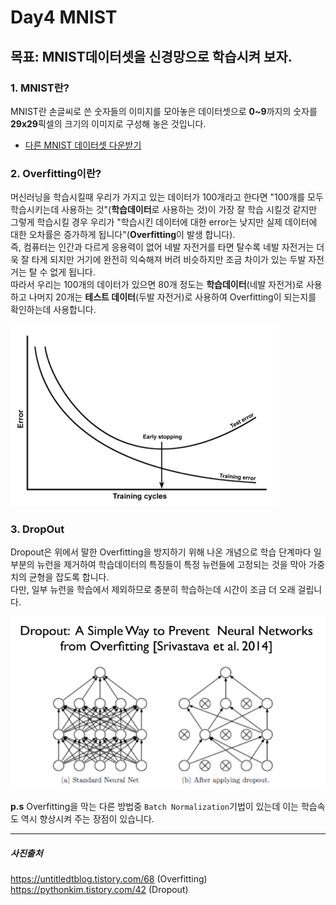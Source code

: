 # Day4 MNIST
## 목표: MNIST데이터셋을 신경망으로 학습시켜 보자.
### **1. MNIST란?**
MNIST란 손글씨로 쓴 숫자들의 이미지를 모아놓은 데이터셋으로 **0~9**까지의
숫자를 **29x29**픽셀의 크기의 이미지로 구성해 놓은 것입니다.   
+ [다른 MNIST 데이터셋 다운받기](http://yann.lecun.com/exdb/mnist/)


### **2. Overfitting이란?**
머신러닝을 학습시킬때 우리가 가지고 있는 데이터가 100개라고 한다면 "100개를
모두 학습시키는데 사용하는 것"(**학습데이터**로 사용하는 것)이 가장 잘 학습 시킬것
같지만 그렇게 학습시킬 경우 우리가 "학습시킨 데이터에 대한 error는 낮지만 실제 데이터에
대한 오차률은 증가하게 됩니다"(**Overfitting**이 발생 합니다).   
즉, 컴퓨터는 인간과 다르게 응용력이 없어 네발 자전거를 타면 탈수록 네발 자전거는
더욱 잘 타게 되지만 거기에 완전히 익숙해져 버려 비슷하지만 조금 차이가 있는 두발 자전거는
탈 수 없게 됩니다.  
따라서 우리는 100개의 데이터가 있으면 80개 정도는 **학습데이터**(네발 자전거)로 사용하고
나머지 20개는 **테스트 데이터**(두발 자전거)로 사용하여 Overfitting이 되는지를 확인하는데
사용합니다.

![git](https://github.com/wotjd0715/DeepLearning/blob/master/Day4/over.png)

### **3. DropOut**
Dropout은 위에서 말한 Overfitting을 방지하기 위해 나온 개념으로 학습 단계마다 일부분의 뉴런을 제거하여
학습데이터의 특징들이 특정 뉴런들에 고정되는 것을 막아 가중치의 균형을 잡도록 합니다.   
다만, 일부 뉴런을 학습에서 제외하므로 충분히 학습하는데 시간이 조금 더 오래 걸립니다.   
 
![git](https://github.com/wotjd0715/DeepLearning/blob/master/Day4/dropout.png)   

**p.s** Overfitting을 막는 다른 방법중 ```Batch Normalization```기법이 있는데 이는 학습속도 역시 
향상시켜 주는 장점이 있습니다.

***
##### 사진출처
https://untitledtblog.tistory.com/68 (Overfitting)   
https://pythonkim.tistory.com/42 (Dropout)
